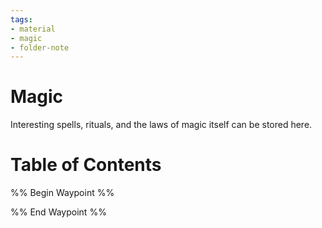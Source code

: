 ```yaml
---
tags:
- material
- magic
- folder-note
---
```

# Magic

Interesting spells, rituals, and the laws of magic itself can be stored here.

# Table of Contents

%% Begin Waypoint %%


%% End Waypoint %%
